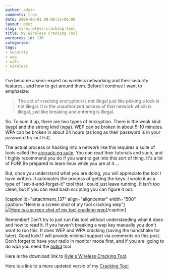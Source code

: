 ```yaml
---
author: admin
comments: true
date: 2009-06-01 08:00:51+00:00
layout: post
slug: my-wireless-cracking-tool
title: My Wireless Cracking Tool
wordpress_id: 136
categories:
tags:
- security
- wep
- wifi
- wireless
---
```


I've become a semi-expert on wireless networking and their security features.. and how to get around them. Before I continue I want to emphasize:


> The act of cracking encryption is not illegal just like picking a lock is not illegal. It is the unauthorized access of that network which is illegal, just like breaking and entering is illegal.


So. To sum it up, there are two types of encryption. There is the weak kind ([wep](http://en.wikipedia.org/wiki/Wired_Equivalent_Privacy)) and the strong kind ([wpa](http://en.wikipedia.org/wiki/Wi-Fi_Protected_Access)). WEP can be broken in about 5-10 minutes. WPA can be broken in about 24 hours (as long as their password is in your password try-out list).

The actual process or hacking into a network like this requires a suite of tools called the [aircrack-ng suite](http://www.aircrack-ng.org). You can read their tutorials and such, and I highly recommend you do if you want to get into this sort of thing. It's a lot of FUN! Be prepared to learn linux while you are at it....

But, once you understand what you are doing, you will appreciate the tool I have written. It automates the process of getting the keys. I wrote it as a type of "set-it-and-forget-it" tool that I could just leave running. It isn't too clean, but if you can read bash scripting you can figure it out.

[caption id="attachment_137" align="aligncenter" width="500" caption="Here is a screen shot of my tool cracking wep"][![Here is a screen shot of my tool cracking wep](/uploads/screenshot.jpg)](/uploads/screenshot.jpg)[/caption]

Remember! Don't try to just run this tool without understanding what it does and how to read it. If you haven't breaking a wep key manually you don't want to run this. It does WEP and WPA cracking (saving the handshake for later). Good luck! I will provide minimal support via comments on this post. Don't forget to have your radio in monitor mode first, and if you are  going to do wpa you need the [mdk3](http://homepages.tu-darmstadt.de/~p_larbig/wlan/) tool.

Here is the download link to [Kyle's Wireless Cracking Tool](https://xkyle.com/other//superscanner.tgz).

Here is a link to a more updated versio of my [Cracking Tool](https://xkyle.com/other//superscanner2.tgz).
